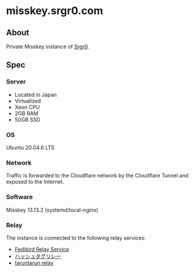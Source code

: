 # misskey.srgr0.com
## About
Private Misskey instance of [Srgr0](https://github.com/srgr0).

## Spec
### Server
- Located in Japan
- Virtualized
- Xeon CPU
- 2GB RAM
- 50GB SSD

### OS
Ubuntu 20.04.6 LTS

### Network
Traffic is forwarded to the Cloudflare network by the Cloudflare Tunnel and exposed to the Internet.

### Software
Misskey 13.13.2 (systemd/local-nginx)

### Relay
The instance is connected to the following relay services:
- [Fedibird Relay Service](https://relay.fedibird.com/)
- [ハッシュタグリレー](https://hashtag-relay.dtp-mstdn.jp/)
- [taruntarun relay](https://relay.taruntarun.net/)
